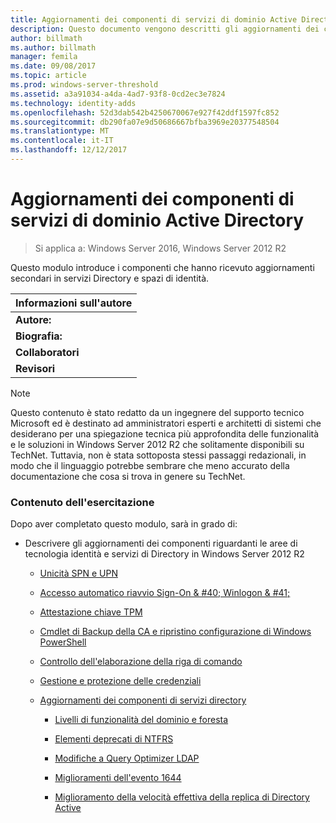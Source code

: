 ```yaml
---
title: Aggiornamenti dei componenti di servizi di dominio Active Directory
description: Questo documento vengono descritti gli aggiornamenti dei componenti di dominio Active Directory per Windows Server 2012 R2
author: billmath
ms.author: billmath
manager: femila
ms.date: 09/08/2017
ms.topic: article
ms.prod: windows-server-threshold
ms.assetid: a3a91034-a4da-4ad7-93f8-0cd2ec3e7824
ms.technology: identity-adds
ms.openlocfilehash: 52d3dab542b4250670067e927f42ddf1597fc852
ms.sourcegitcommit: db290fa07e9d50686667bfba3969e20377548504
ms.translationtype: MT
ms.contentlocale: it-IT
ms.lasthandoff: 12/12/2017
---
```

# <a name="active-directory-domain-services-component-updates"></a>Aggiornamenti dei componenti di servizi di dominio Active Directory

>Si applica a: Windows Server 2016, Windows Server 2012 R2

Questo modulo introduce i componenti che hanno ricevuto aggiornamenti secondari in servizi Directory e spazi di identità.  
  
|Informazioni sull'autore|  
|--------------------|  
|**Autore:**|Turner Justin|  
|**Biografia:**|Turner è supporto Senior Escalation Engineer con sede a Irving, in Texas, USA il team di servizi di Directory.  Ha creato o contribuito a molti corsi di formazione e articoli della Knowledge base per la Knowledgebase Microsoft negli ultimi 12 anni. Insegna dipendenti Microsoft e clienti nuova architettura del prodotto, è un membro Microsoft Certified Master (MCM), Microsoft Certified Trainer (MCT) e contiene una laurea magistrale in scienze informatiche e sistemi cognitivi.|  
|**Collaboratori**|Questo modulo di formazione include contributi *Michiko Short*, *Dean Wells*, *Alan Jowett*, *Manu Pushpendran*, *Yashar Bahman*, *Anoosh Saboori*, *Rashmi Jha*, *Justin Hall* e *Herbert Mauerer*|  
|**Revisori**|Si ringraziano ringraziano dedicato i propri tempo revisione e commenti e suggerimenti: *Joey Seifert*, *Justin Hall*|  
  
> [!NOTE]  
> Questo contenuto è stato redatto da un ingegnere del supporto tecnico Microsoft ed è destinato ad amministratori esperti e architetti di sistemi che desiderano per una spiegazione tecnica più approfondita delle funzionalità e le soluzioni in Windows Server 2012 R2 che solitamente disponibili su TechNet. Tuttavia, non è stata sottoposta stessi passaggi redazionali, in modo che il linguaggio potrebbe sembrare che meno accurato della documentazione che cosa si trova in genere su TechNet.  
  
### <a name="what-you-will-learn"></a>Contenuto dell'esercitazione  
Dopo aver completato questo modulo, sarà in grado di:  
  
-   Descrivere gli aggiornamenti dei componenti riguardanti le aree di tecnologia identità e servizi di Directory in Windows Server 2012 R2  
  
    -   [Unicità SPN e UPN](../../../ad-ds/manage/component-updates/SPN-and-UPN-uniqueness.md)  
  
    -   [Accesso automatico riavvio Sign-On & #40; Winlogon & #41;](../../../ad-ds/manage/component-updates/Winlogon-Automatic-Restart-Sign-On--ARSO-.md)  
  
    -   [Attestazione chiave TPM](../../../ad-ds/manage/component-updates/TPM-Key-Attestation.md)  
  
    -   [Cmdlet di Backup della CA e ripristino configurazione di Windows PowerShell](../../../ad-ds/manage/component-updates/CA-Backup-and-Restore-Windows-PowerShell-cmdlets.md)  
  
    -   [Controllo dell'elaborazione della riga di comando](../../../ad-ds/manage/component-updates/Command-line-process-auditing.md)  
  
    -   [Gestione e protezione delle credenziali](https://technet.microsoft.com/library/dn408190.aspx)  
  
    -   [Aggiornamenti dei componenti di servizi directory](../../../ad-ds/manage/component-updates/Directory-Services-component-updates.md)  
  
        -   [Livelli di funzionalità del dominio e foresta](../../../ad-ds/manage/component-updates/../../../ad-ds/manage/component-updates/Directory-Services-component-updates.md#BKMK_FL)  
  
        -   [Elementi deprecati di NTFRS](../../../ad-ds/manage/component-updates/Directory-Services-component-updates.md#BKMK_NTFRS)  
  
        -   [Modifiche a Query Optimizer LDAP](../../../ad-ds/manage/component-updates/../../../ad-ds/manage/component-updates/Directory-Services-component-updates.md#BKMK_LDAPQuery)  
  
        -   [Miglioramenti dell'evento 1644](../../../ad-ds/manage/component-updates/Directory-Services-component-updates.md#BKMK_1644)  
  
        -   [Miglioramento della velocità effettiva della replica di Directory Active](../../../ad-ds/manage/component-updates/../../../ad-ds/manage/component-updates/Directory-Services-component-updates.md#BKMK_ADRepl)  
  


